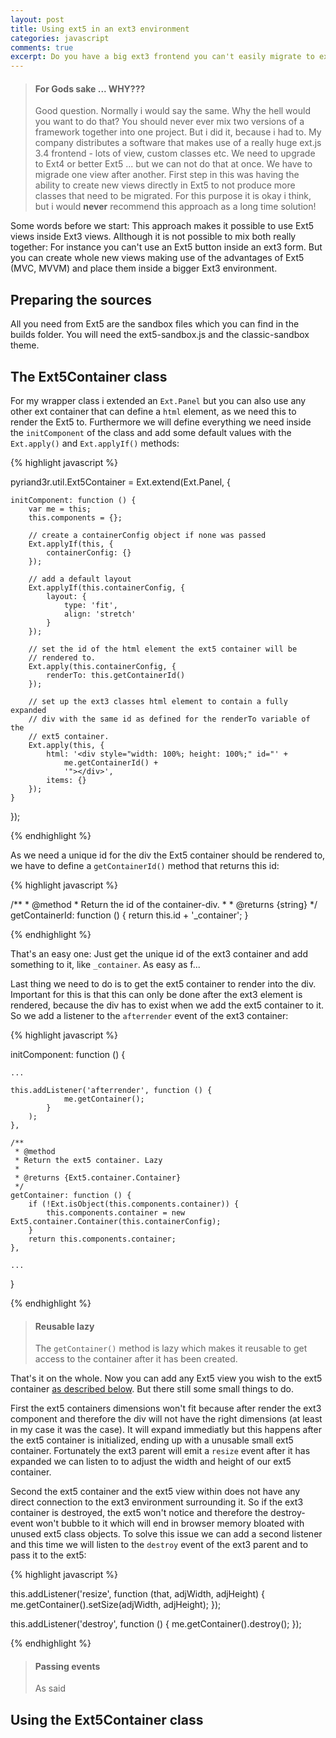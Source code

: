 ```yaml
---
layout: post
title: Using ext5 in an ext3 environment 
categories: javascript 
comments: true
excerpt: Do you have a big ext3 frontend you can't easily migrate to ext5 but still want to use the new ext5 features like MVC or MVVM for new views? Here's a solution for you.
---
```


> #### For Gods sake ... WHY???
> 
> Good question. Normally i would say the same. Why the hell would you want to do that? You should never ever mix two versions of a framework together into one project. But i did it, because i had to. My company distributes a software that makes use of a really huge ext.js 3.4 frontend - lots of view, custom classes etc. We need to upgrade to Ext4 or better Ext5 ... but we can not do that at once. We have to migrade one view after another. First step in this was having the ability to create new views directly in Ext5 to not produce more classes that need to be migrated. For this purpose it is okay i think, but i would **never** recommend this approach as a long time solution!

Some words before we start: This approach makes it possible to use Ext5 views inside Ext3 views. Allthough it is not possible to mix both really together: For instance you can't use an Ext5 button inside an ext3 form. But you can create whole new views making use of the advantages of Ext5 (MVC, MVVM) and place them inside a bigger Ext3 environment.

## Preparing the sources

All you need from Ext5 are the sandbox files which you can find in the builds folder. You will need the ext5-sandbox.js and the classic-sandbox theme.

## The Ext5Container class

For my wrapper class i extended an `Ext.Panel` but you can also use any other ext container that can define a `html` element, as we need this to render the Ext5 to. Furthermore we will define everything we need inside the `initComponent` of the class and add some default values with the `Ext.apply()` and `Ext.applyIf()` methods:

{% highlight javascript %}

pyriand3r.util.Ext5Container = Ext.extend(Ext.Panel, {
 
    initComponent: function () {
        var me = this;
        this.components = {};
    
        // create a containerConfig object if none was passed
        Ext.applyIf(this, {
            containerConfig: {}
        });
    
        // add a default layout
        Ext.applyIf(this.containerConfig, {
            layout: {
                type: 'fit',
                align: 'stretch'
            }
        });
    
        // set the id of the html element the ext5 container will be 
        // rendered to.
        Ext.apply(this.containerConfig, {
            renderTo: this.getContainerId()
        });
    
        // set up the ext3 classes html element to contain a fully expanded
        // div with the same id as defined for the renderTo variable of the
        // ext5 container.
        Ext.apply(this, {
            html: '<div style="width: 100%; height: 100%;" id="' + 
                me.getContainerId() + 
                '"></div>',
            items: {}
        });
    }
});

{% endhighlight %}

As we need a unique id for the div the Ext5 container should be rendered to, we have to define a `getContainerId()` method that returns this id:

{% highlight javascript %}

/**
     * @method
     * Return the id of the container-div.
     *
     * @returns {string}
     */
    getContainerId: function () {
        return this.id + '_container';
    }

{% endhighlight %}

That's an easy one: Just get the unique id of the ext3 container and add something to it, like `_container`. As easy as f...

Last thing we need to do is to get the ext5 container to render into the div. Important for this is that this can only be done after the ext3 element is rendered, because the div has to exist when we add the ext5 container to it. So we add a listener to the `afterrender` event of the ext3 container:

{% highlight javascript %}

initComponent: function () {
    
    ...

    this.addListener('afterrender', function () {
                me.getContainer();
            }
        );
    },

    /**
     * @method
     * Return the ext5 container. Lazy
     *
     * @returns {Ext5.container.Container}
     */
    getContainer: function () {
        if (!Ext.isObject(this.components.container)) {
            this.components.container = new Ext5.container.Container(this.containerConfig);
        }
        return this.components.container;
    },

    ...
}

{% endhighlight %}

>#### Reusable lazy
>The `getContainer()` method is lazy which makes it reusable to get access to the container after it has been created.

That's it on the whole. Now you can add any Ext5 view you wish to the ext5 container [as described below](#Ext5Container_use). But there still some small things to do.

First the ext5 containers dimensions won't fit because after render the ext3 component and therefore the div will not have the right dimensions (at least in my case it was the case). It will expand immediatly but this happens after the ext5 container is initialized, ending up with a unusable small ext5 container. Fortunately the ext3 parent will emit a `resize` event after it has expanded we can listen to to adjust the width and height of our ext5 container.

Second the ext5 container and the ext5 view within does not have any direct connection to the ext3 environment surrounding it. So if the ext3 container is destroyed, the ext5 won't notice and therefore the destroy-event won't bubble to it which will end in browser memory bloated with unused ext5 class objects. To solve this issue we can add a second listener and this time we will listen to the `destroy` event of the ext3 parent and to pass it to the ext5:

{% highlight javascript %}

this.addListener('resize', function (that, adjWidth, adjHeight) {
    me.getContainer().setSize(adjWidth, adjHeight);
});

this.addListener('destroy', function () {
    me.getContainer().destroy();
});

{% endhighlight %}

> #### Passing events
> 
> As said


## Using the Ext5Container class<a name="Ext5Container_use"></a>